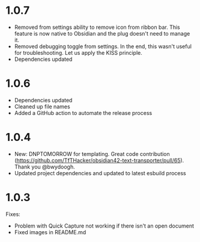 # 1.0.7

- Removed from settings ability to remove icon from ribbon bar. This feature is now native to Obsidian and the plug doesn't need to manage it.
- Removed debugging toggle from settings. In the end, this wasn't useful for troubleshooting. Let us apply the KISS principle.
- Dependencies updated

# 1.0.6

- Dependencies updated
- Cleaned up file names
- Added a GitHub action to automate the release process

# 1.0.4

- New: DNPTOMORROW for templating. Great code contribution (https://github.com/TfTHacker/obsidian42-text-transporter/pull/65). Thank you @bwydoogh.
- Updated project dependencies and updated to latest esbuild process

# 1.0.3

Fixes:

- Problem with Quick Capture not working if there isn't an open document
- Fixed images in README.md
